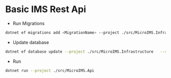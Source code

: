 # Basic IMS Rest Api

- Run Migrations
```bash
dotnet ef migrations add <MigrationName> --project ./src/MicroIMS.Infrastructure   --startup-project ./src/MicroIMS.Api
```

- Update database
```bash
dotnet ef database update --project ./src/MicroIMS.Infrastructure   --startup-project ./src/MicroIMS.Api
```

- Run
```bash
dotnet run --project ./src/MicroIMS.Api
```